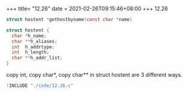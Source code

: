 +++
title= "12.26"
date = 2021-02-26T09:15:46+08:00
+++
12.26

```c
struct hostent *gethostbyname(const char *name)

struct hostent {
  char *h_name;
  char **h_aliases;
  int  h_addrtype;
  int  h_length;
  char **h_addr_list;
}
```

copy int, copy char*, copy char** in struct hostent are 3 different ways.

```c
!INCLUDE "./code/12.26.c"
```


